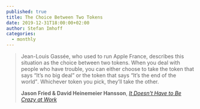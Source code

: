 ```yaml
---
published: true
title: The Choice Between Two Tokens
date: 2019-12-31T18:00:00+02:00
author: Stefan Imhoff
categories:
  - monthly
---
```


> Jean-Louis Gassée, who used to run Apple France, describes this situation as the choice between two tokens. When you deal with people who have trouble, you can either choose to take the token that says <q>It’s no big deal</q> or the token that says <q>It’s the end of the world</q>. Whichever token you pick, they’ll take the other.
>
> **Jason Fried & David Heinemeier Hansson**, _[It Doesn't Have to Be Crazy at Work](https://basecamp.com/books/calm)_
